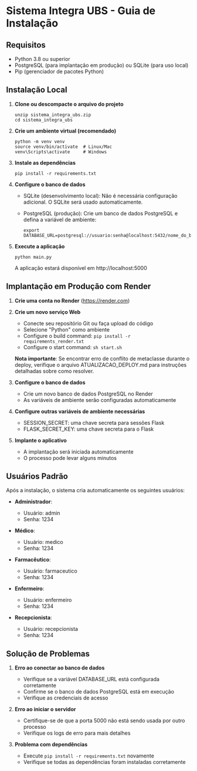 # Sistema Integra UBS - Guia de Instalação

## Requisitos

- Python 3.8 ou superior
- PostgreSQL (para implantação em produção) ou SQLite (para uso local)
- Pip (gerenciador de pacotes Python)

## Instalação Local

1. **Clone ou descompacte o arquivo do projeto**
   ```
   unzip sistema_integra_ubs.zip
   cd sistema_integra_ubs
   ```

2. **Crie um ambiente virtual (recomendado)**
   ```
   python -m venv venv
   source venv/bin/activate  # Linux/Mac
   venv\Scripts\activate     # Windows
   ```

3. **Instale as dependências**
   ```
   pip install -r requirements.txt
   ```

4. **Configure o banco de dados**
   
   - SQLite (desenvolvimento local):
     Não é necessária configuração adicional. O SQLite será usado automaticamente.
   
   - PostgreSQL (produção):
     Crie um banco de dados PostgreSQL e defina a variável de ambiente:
     ```
     export DATABASE_URL=postgresql://usuario:senha@localhost:5432/nome_do_banco
     ```

5. **Execute a aplicação**
   ```
   python main.py
   ```
   A aplicação estará disponível em http://localhost:5000

## Implantação em Produção com Render

1. **Crie uma conta no Render** (https://render.com)

2. **Crie um novo serviço Web**
   - Conecte seu repositório Git ou faça upload do código
   - Selecione "Python" como ambiente
   - Configure o build command: `pip install -r requirements_render.txt`
   - Configure o start command: `sh start.sh`
   
   **Nota importante**: Se encontrar erro de conflito de metaclasse durante o deploy, verifique o arquivo ATUALIZACAO_DEPLOY.md para instruções detalhadas sobre como resolver.

3. **Configure o banco de dados**
   - Crie um novo banco de dados PostgreSQL no Render
   - As variáveis de ambiente serão configuradas automaticamente

4. **Configure outras variáveis de ambiente necessárias**
   - SESSION_SECRET: uma chave secreta para sessões Flask
   - FLASK_SECRET_KEY: uma chave secreta para o Flask

5. **Implante o aplicativo**
   - A implantação será iniciada automaticamente
   - O processo pode levar alguns minutos

## Usuários Padrão

Após a instalação, o sistema cria automaticamente os seguintes usuários:

- **Administrador**:
  - Usuário: admin
  - Senha: 1234

- **Médico**:
  - Usuário: medico
  - Senha: 1234

- **Farmacêutico**:
  - Usuário: farmaceutico
  - Senha: 1234

- **Enfermeiro**:
  - Usuário: enfermeiro
  - Senha: 1234

- **Recepcionista**:
  - Usuário: recepcionista
  - Senha: 1234

## Solução de Problemas

1. **Erro ao conectar ao banco de dados**
   - Verifique se a variável DATABASE_URL está configurada corretamente
   - Confirme se o banco de dados PostgreSQL está em execução
   - Verifique as credenciais de acesso

2. **Erro ao iniciar o servidor**
   - Certifique-se de que a porta 5000 não está sendo usada por outro processo
   - Verifique os logs de erro para mais detalhes

3. **Problema com dependências**
   - Execute `pip install -r requirements.txt` novamente
   - Verifique se todas as dependências foram instaladas corretamente